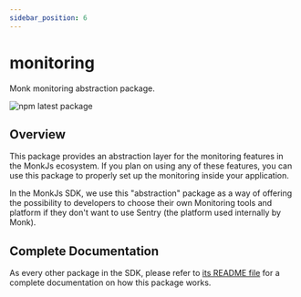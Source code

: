 ```yaml
---
sidebar_position: 6
---
```


# monitoring
Monk monitoring abstraction package.

![npm latest package](https://img.shields.io/npm/v/@monkvision/monitoring/latest.svg)

## Overview
This package provides an abstraction layer for the monitoring features in the MonkJs ecosystem. If you plan on using any
of these features, you can use this package to properly set up the monitoring inside your application.

In the MonkJs SDK, we use this "abstraction" package as a way of offering the possibility to developers to choose their
own Monitoring tools and platform if they don't want to use Sentry (the platform used internally by Monk).

## Complete Documentation
As every other package in the SDK, please refer to
[its README file](https://github.com/monkvision/monkjs/blob/main/packages/monitoring/README.md) for a complete
documentation on how this package works.

